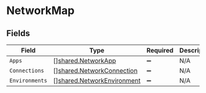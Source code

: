 # NetworkMap


## Fields

| Field                                                                           | Type                                                                            | Required                                                                        | Description                                                                     |
| ------------------------------------------------------------------------------- | ------------------------------------------------------------------------------- | ------------------------------------------------------------------------------- | ------------------------------------------------------------------------------- |
| `Apps`                                                                          | [][shared.NetworkApp](../../../pkg/models/shared/networkapp.md)                 | :heavy_minus_sign:                                                              | N/A                                                                             |
| `Connections`                                                                   | [][shared.NetworkConnection](../../../pkg/models/shared/networkconnection.md)   | :heavy_minus_sign:                                                              | N/A                                                                             |
| `Environments`                                                                  | [][shared.NetworkEnvironment](../../../pkg/models/shared/networkenvironment.md) | :heavy_minus_sign:                                                              | N/A                                                                             |